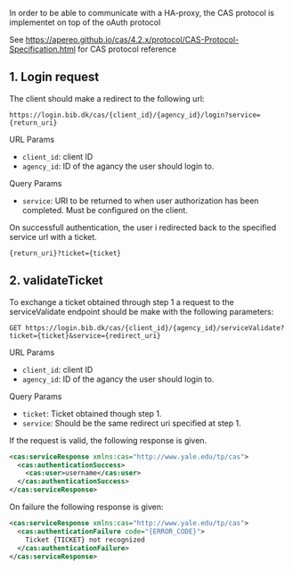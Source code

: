 In order to be able to communicate with a HA-proxy, the CAS protocol is implementet on top of the oAuth protocol

See https://apereo.github.io/cas/4.2.x/protocol/CAS-Protocol-Specification.html for CAS protocol reference

## 1. Login request

The client should make a redirect to the following url:

`https://login.bib.dk/cas/{client_id}/{agency_id}/login?service={return_uri}`

URL Params

- `client_id`: client ID
- `agency_id`: ID of the agancy the user should login to.

Query Params

- `service`: URI to be returned to when user authorization has been completed. Must be configured on the client.

On successfull authentication, the user i redirected back to the specified service url with a ticket.

`{return_uri}?ticket={ticket}`

## 2. validateTicket

To exchange a ticket obtained through step 1 a request to the serviceValidate endpoint should be make with the following parameters:

`GET https://login.bib.dk/cas/{client_id}/{agency_id}/serviceValidate?ticket={ticket}&service={redirect_uri}`

URL Params

- `client_id`: client ID
- `agency_id`: ID of the agancy the user should login to.

Query Params

- `ticket`: Ticket obtained though step 1.
- `service`: Should be the same redirect uri specified at step 1.

If the request is valid, the following response is given.

```xml
<cas:serviceResponse xmlns:cas="http://www.yale.edu/tp/cas">
  <cas:authenticationSuccess>
    <cas:user>username</cas:user>
  </cas:authenticationSuccess>
</cas:serviceResponse>
```

On failure the following response is given:

```xml
<cas:serviceResponse xmlns:cas="http://www.yale.edu/tp/cas">
  <cas:authenticationFailure code="{ERROR_CODE}">
    Ticket {TICKET} not recognized
  </cas:authenticationFailure>
</cas:serviceResponse>
```
